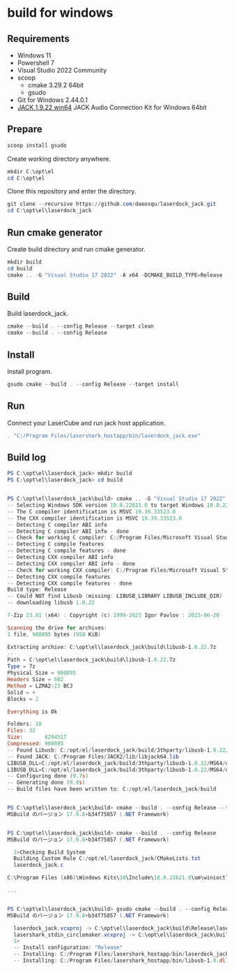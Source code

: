 # build for windows

## Requirements

- Windows 11
- Powershell 7
- Visual Studio 2022 Community
- scoop
  - cmake 3.29.2 64bit
  - gsudo
- Git for Windows 2.44.0.1
- [JACK 1.9.22 win64](https://github.com/jackaudio/jack2-releases/releases/download/v1.9.22/jack2-win64-v1.9.22.exe) JACK Audio Connection Kit for Windows 64bit

## Prepare

```powershell
scoop install gsudo
```

Create working directory anywhere.

```powershell
mkdir C:\opt\el
cd C:\opt\el
```

Clone this repository and enter the directory.

```powershell
git clone --recursive https://github.com/daeosqu/laserdock_jack.git
cd C:\opt\el\laserdock_jack
```

## Run cmake generator

Create build directory and run cmake generator.

```powershell
mkdir build
cd build
cmake .. -G "Visual Studio 17 2022" -A x64 -DCMAKE_BUILD_TYPE=Release -DCMAKE_TOOLCHAIN_FILE="$env:USERPROFILE/scoop/apps/vcpkg/current/scripts/buildsystems/vcpkg.cmake"
```

## Build

Build laserdock_jack.

```powershell
cmake --build . --config Release --target clean
cmake --build . --config Release
```

## Install

Install program.

```powershell
gsudo cmake --build . --config Release --target install
```

## Run

Connect your LaserCube and run jack host application.

```powershell
. "C:/Program Files/lasershark_hostapp/bin/laserdock_jack.exe"
```

## Build log

```powershell
PS C:\opt\el\laserdock_jack> mkdir build
PS C:\opt\el\laserdock_jack> cd build


PS C:\opt\el\laserdock_jack\build> cmake .. -G "Visual Studio 17 2022" -A x64 -DCMAKE_BUILD_TYPE=Release -DCMAKE_TOOLCHAIN_FILE="$env:USERPROFILE/scoop/apps/vcpkg/current/scripts/buildsystems/vcpkg.cmake"
-- Selecting Windows SDK version 10.0.22621.0 to target Windows 10.0.22631.
-- The C compiler identification is MSVC 19.39.33523.0
-- The CXX compiler identification is MSVC 19.39.33523.0
-- Detecting C compiler ABI info
-- Detecting C compiler ABI info - done
-- Check for working C compiler: C:/Program Files/Microsoft Visual Studio/2022/Community/VC/Tools/MSVC/14.39.33519/bin/Hostx64/x64/cl.exe - skipped
-- Detecting C compile features
-- Detecting C compile features - done
-- Detecting CXX compiler ABI info
-- Detecting CXX compiler ABI info - done
-- Check for working CXX compiler: C:/Program Files/Microsoft Visual Studio/2022/Community/VC/Tools/MSVC/14.39.33519/bin/Hostx64/x64/cl.exe - skipped
-- Detecting CXX compile features
-- Detecting CXX compile features - done
Build type: Release
-- Could NOT find Libusb (missing: LIBUSB_LIBRARY LIBUSB_INCLUDE_DIR)
-- downloading libusb 1.0.22

7-Zip 23.01 (x64) : Copyright (c) 1999-2023 Igor Pavlov : 2023-06-20

Scanning the drive for archives:
1 file, 980895 bytes (958 KiB)

Extracting archive: C:\opt\el\laserdock_jack\build\libusb-1.0.22.7z
--
Path = C:\opt\el\laserdock_jack\build\libusb-1.0.22.7z
Type = 7z
Physical Size = 980895
Headers Size = 682
Method = LZMA2:23 BCJ
Solid = +
Blocks = 2

Everything is Ok

Folders: 18
Files: 32
Size:       6294517
Compressed: 980895
-- Found Libusb: C:/opt/el/laserdock_jack/build/3thparty/libusb-1.0.22/MS64/dll/libusb-1.0.lib
-- Found JACK: C:/Program Files/JACK2/lib/libjack64.lib
LIBUSB_DLL=C:/opt/el/laserdock_jack/build/3thparty/libusb-1.0.22/MS64/dll/libusb-1.0.dll
LIBUSB_DLL=C:/opt/el/laserdock_jack/build/3thparty/libusb-1.0.22/MS64/dll/libusb-1.0.lib
-- Configuring done (9.7s)
-- Generating done (0.0s)
-- Build files have been written to: C:/opt/el/laserdock_jack/build


PS C:\opt\el\laserdock_jack\build> cmake --build . --config Release --target clean
MSBuild のバージョン 17.9.8+b34f75857 (.NET Framework)


PS C:\opt\el\laserdock_jack\build> cmake --build . --config Release
MSBuild のバージョン 17.9.8+b34f75857 (.NET Framework)

  1>Checking Build System
  Building Custom Rule C:/opt/el/laserdock_jack/CMakeLists.txt
  laserdock_jack.c

C:\Program Files (x86)\Windows Kits\10\Include\10.0.22621.0\um\winioctl.h(10853,22): warning C4668: '_WIN32_WINNT_WIN10_RS1' is not defined as a preprocessor macro, replacing with '0' for '#if/#elif' [C:\opt\el\laserdock_jack\build\laserdock_jack.vcxproj]  (compiling source file '../laserdock_jack.c')

...


PS C:\opt\el\laserdock_jack\build> gsudo cmake --build . --config Release --target install
MSBuild のバージョン 17.9.8+b34f75857 (.NET Framework)

  laserdock_jack.vcxproj -> C:\opt\el\laserdock_jack\build\Release\laserdock_jack.exe
  lasershark_stdin_circlemaker.vcxproj -> C:\opt\el\laserdock_jack\build\Release\lasershark_stdin_circlemaker.exe
  1>
  -- Install configuration: "Release"
  -- Installing: C:/Program Files/lasershark_hostapp/bin/laserdock_jack.exe
  -- Installing: C:/Program Files/lasershark_hostapp/bin/libusb-1.0.dll
```
